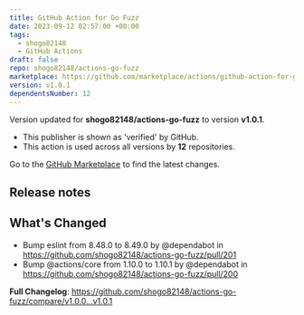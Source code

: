 ```yaml
---
title: GitHub Action for Go Fuzz
date: 2023-09-12 02:57:00 +00:00
tags:
  - shogo82148
  - GitHub Actions
draft: false
repo: shogo82148/actions-go-fuzz
marketplace: https://github.com/marketplace/actions/github-action-for-go-fuzz
version: v1.0.1
dependentsNumber: 12
---
```



Version updated for **shogo82148/actions-go-fuzz** to version **v1.0.1**.
- This publisher is shown as 'verified' by GitHub.
- This action is used across all versions by **12** repositories.

Go to the [GitHub Marketplace](https://github.com/marketplace/actions/github-action-for-go-fuzz) to find the latest changes.

## Release notes

## What's Changed
* Bump eslint from 8.48.0 to 8.49.0 by @dependabot in https://github.com/shogo82148/actions-go-fuzz/pull/201
* Bump @actions/core from 1.10.0 to 1.10.1 by @dependabot in https://github.com/shogo82148/actions-go-fuzz/pull/200


**Full Changelog**: https://github.com/shogo82148/actions-go-fuzz/compare/v1.0.0...v1.0.1
